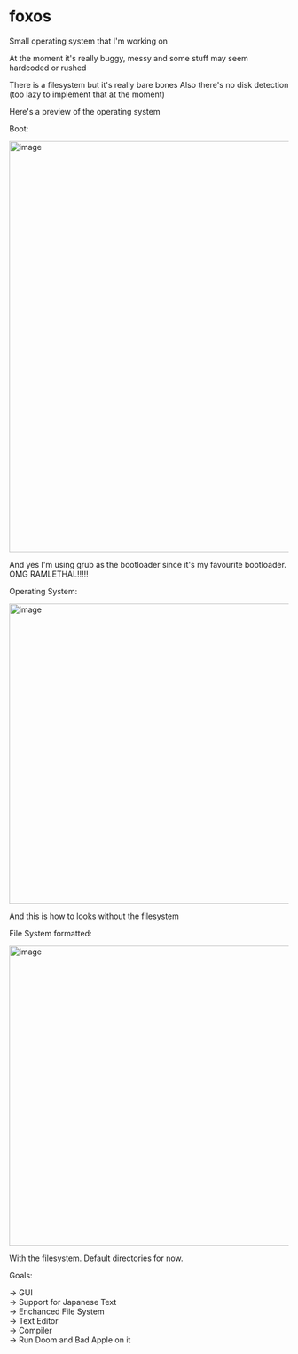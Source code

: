 # foxos

Small operating system that I'm working on

At the moment it's really buggy, messy and some stuff may seem hardcoded or rushed

There is a filesystem but it's really bare bones
Also there's no disk detection (too lazy to implement that at the moment)

Here's a preview of the operating system

Boot:

<img width="912" height="740" alt="image" src="https://github.com/user-attachments/assets/545bc951-a74f-4f70-9b13-2db749d993cc" />

And yes I'm using grub as the bootloader since it's my favourite bootloader. OMG RAMLETHAL!!!!!

Operating System:

<img width="832" height="540" alt="image" src="https://github.com/user-attachments/assets/669c73a1-49e8-40d2-b773-86e6d1955d6b" />

And this is how to looks without the filesystem

File System formatted:

<img width="832" height="540" alt="image" src="https://github.com/user-attachments/assets/66786d16-195b-40a1-82aa-c383243dfef4" />

With the filesystem. Default directories for now.



Goals:

-> GUI <BR>
-> Support for Japanese Text <BR>
-> Enchanced File System <BR> 
-> Text Editor <BR>
-> Compiler <BR>
-> Run Doom and Bad Apple on it <BR>
